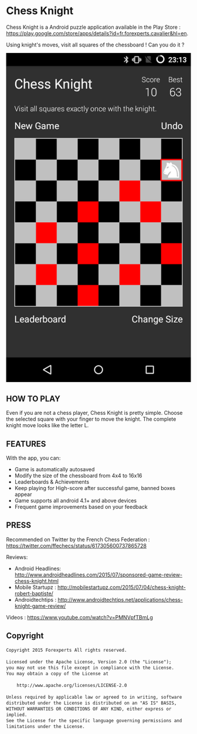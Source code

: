 # Chess Knight
Chess Knight is a Android puzzle application available in the Play Store : https://play.google.com/store/apps/details?id=fr.forexperts.cavalier&hl=en.

Using knight's moves, visit all squares of the chessboard ! Can you do it ?

![Screenshot](hero.png)

## HOW TO PLAY
Even if you are not a chess player, Chess Knight is pretty simple. Choose the selected square with your finger to move the knight. The complete knight move looks like the letter L.

## FEATURES
With the app, you can:

+ Game is automatically autosaved
+ Modify the size of the chessboard from 4x4 to 16x16
+ Leaderboards & Achievements
+ Keep playing for High-score after successful game, banned boxes appear
+ Game supports all android 4.1+ and above devices
+ Frequent game improvements based on your feedback

## PRESS
Recommended on Twitter by the French Chess Federation : https://twitter.com/ffechecs/status/617305600737865728

Reviews:
+ Android Headlines: http://www.androidheadlines.com/2015/07/sponsored-game-review-chess-knight.html
+ Mobile Startupz : http://mobilestartupz.com/2015/07/04/chess-knight-robert-baptiste/
+ Androidtechtips : http://www.androidtechtips.net/applications/chess-knight-game-review/

Videos : https://www.youtube.com/watch?v=PMNVpfTBmLg

## Copyright

```
Copyright 2015 Forexperts All rights reserved.

Licensed under the Apache License, Version 2.0 (the "License");
you may not use this file except in compliance with the License.
You may obtain a copy of the License at

    http://www.apache.org/licenses/LICENSE-2.0

Unless required by applicable law or agreed to in writing, software
distributed under the License is distributed on an "AS IS" BASIS,
WITHOUT WARRANTIES OR CONDITIONS OF ANY KIND, either express or implied.
See the License for the specific language governing permissions and
limitations under the License.
```
